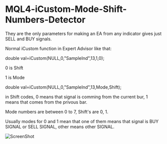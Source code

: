 # MQL4-iCustom-Mode-Shift-Numbers-Detector

They are the only parameters for making an EA from any indicator gives just SELL and BUY signals.

Normal iCustom function in Expert Advisor like that:

  double val=iCustom(NULL,0,"SampleInd",13,1,0);


0 is Shift

1 is Mode

double val=iCustom(NULL,0,"SampleInd",13,Mode,Shift);

in Shift codes, 0 means that signal is comming from the current bur, 1 means that comes from the privous bar.

Mode numbers are between 0 to 7, Shift's are 0, 1.

Usually modes for 0 and 1 mean that one of them means that signal is BUY SIGNAL or SELL SIGNAL, other means other SIGNAL.

![ScreenShot](https://github.com/inceabdullah/MQL4-iCustom-Mode-Shift-Numbers-Detector/blob/master/iCustom_Shift_Mode_Signal_Count_for_EA.png)
